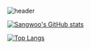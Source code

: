 ![header](https://capsule-render.vercel.app/api?type=waving&color=timeGradient&height=300&section=header&text=Good%20to%20see%20you%20%F0%9F%A4%97)

[![Sangwoo's GitHub stats](https://github-readme-stats.vercel.app/api?username=SangwooJung98)](https://github.com/anuraghazra/github-readme-stats)

[![Top Langs](https://github-readme-stats.vercel.app/api/top-langs/?username=SangwooJung98)](https://github.com/anuraghazra/github-readme-stats)
